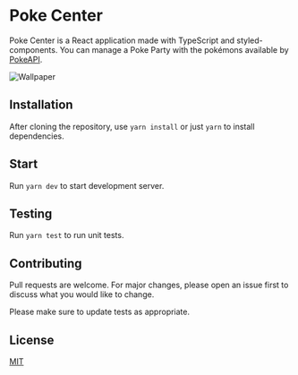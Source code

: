 # Poke Center

Poke Center is a React application made with TypeScript and styled-components.
You can manage a Poke Party with the pokémons available by [PokeAPI](https://pokeapi.co/).

![Wallpaper](https://i.imgur.com/6C0gIJL.png)

## Installation

After cloning the repository, use `yarn install` or just `yarn` to install dependencies.

## Start

Run `yarn dev` to start development server.

## Testing

Run `yarn test` to run unit tests.

## Contributing

Pull requests are welcome. For major changes, please open an issue first
to discuss what you would like to change.

Please make sure to update tests as appropriate.

## License

[MIT](https://choosealicense.com/licenses/mit/)
